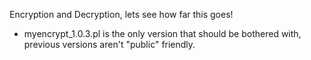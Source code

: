 Encryption and Decryption, lets see how far this goes!

  - myencrypt_1.0.3.pl is the only version that should be bothered with, previous versions aren't "public" friendly.
  
